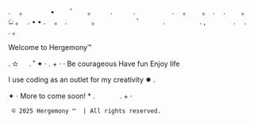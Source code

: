
. 　。　　　　•　 　ﾟ　　。
　　.　　　.　　　 　　.　
。　　 。　.
　.　　 。　 ඞ 。　 . •
• .　 。　.
　 　　。　　　　　　ﾟ　
　　.　　　　　.
,　　　　.　 .　　 . 。

Welcome to
Hergemony™️

.   ✫ 　 .  ˚  ✦  ·
 .  +  · ·
 Be courageous
 Have fun
 Enjoy life

 I use coding as an outlet for my creativity
    ✹   .

    
✦  · More to come soon! * .
 　　　 .  +  ·
     
     
     ©️ 2025 Hergemony ™️  | All rights reserved.
